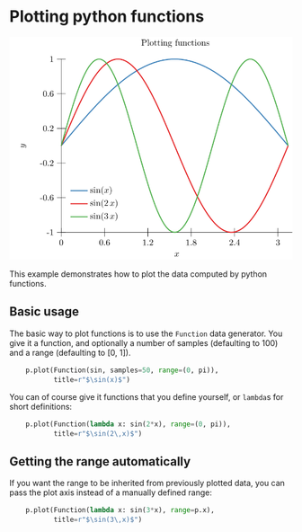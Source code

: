 # Plotting python functions

<img src="plot.svg?raw=true&sanitize=true"/>

This example demonstrates how to plot the data computed by python functions.

## Basic usage

The basic way to plot functions is to use the `Function` data generator.
You give it a function, and optionally a number of samples (defaulting to 100)
and a range (defaulting to [0, 1]).

<!---plotz include("plot.py", "#line1") -->
```python
    p.plot(Function(sin, samples=50, range=(0, pi)),
           title=r"$\sin(x)$")
```
<!---plotz end -->

You can of course give it functions that you define yourself, or `lambda`s for
short definitions:

<!---plotz include("plot.py", "#line2") -->
```python
    p.plot(Function(lambda x: sin(2*x), range=(0, pi)),
           title=r"$\sin(2\,x)$")
```
<!---plotz end-->


## Getting the range automatically

If you want the range to be inherited from previously plotted data, you can pass
the plot axis instead of a manually defined range:

<!---plotz include("plot.py", "#line3") -->
```python
    p.plot(Function(lambda x: sin(3*x), range=p.x),
           title=r"$\sin(3\,x)$")
```
<!---plotz end-->
